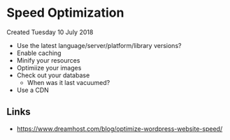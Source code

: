 # Speed Optimization
Created Tuesday 10 July 2018


* Use the latest language/server/platform/library versions?
* Enable caching
* Minify your resources
* Optimiize your images
* Check out your database
	* When was it last vacuumed?
* Use a CDN


Links
-----

* <https://www.dreamhost.com/blog/optimize-wordpress-website-speed/>


